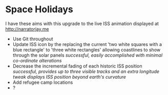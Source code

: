 # Space Holidays

I have these aims with this upgrade to the live ISS animation displayed at http://narratorjay.me

- Use Git throughout
- Update ISS icon by the replacing the current 'two white squares with a blue rectangle' 
   to 'three white rectangles' allowing coastlines to show through the solar panels
	*successful, easily accomplished with minimal co-ordinate alterations*
- Decrease the incremental fading of each historic ISS position
	*successful, provides up to three visible tracks and an extra longitude tweak displays ISS position beyond earth's curvature*
- Add refugee camp locations
- ?

